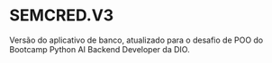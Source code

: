 # SEMCRED.V3
Versão do aplicativo de banco, atualizado para o desafio de POO do Bootcamp Python AI Backend Developer da DIO.
